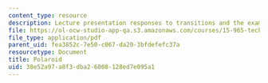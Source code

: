 ```yaml
---
content_type: resource
description: Lecture presentation responses to transitions and the example of Polaroid.
file: https://ol-ocw-studio-app-qa.s3.amazonaws.com/courses/15-965-technology-strategy-for-system-design-and-management-spring-2009/38e52a97a8f3dba26008128ed7e095a1_MIT15_965S09_Lec09.pdf
file_type: application/pdf
parent_uid: fea3852c-7e50-c067-da20-3bfdefefc37a
resourcetype: Document
title: Polaroid
uid: 38e52a97-a8f3-dba2-6008-128ed7e095a1
---
```

